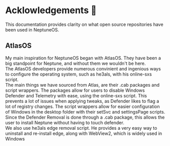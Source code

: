 # Acklowledgements 🤴

This documentation provides clarity on what open source repositories have been used in NeptuneOS.

## AtlasOS

My main inspiration for NeptuneOS began with AtlasOS. They have been a big standpoint for Neptune, and without them we wouldn't be here. <br>
The AtlasOS developers provide numerous convinient and ingenious ways to configure the operating system, such as he3als, with his online-sxs script. <br>
The main things we have sourced from Atlas, are their .cab packages and script wrappers. The packages allow for users to disable Windows Defender and Telemetry with ease, using the online-sxs script. This prevents a lot of issues when applying tweaks, as Defender likes to flag a lot of registry changes. The script wrappers allow for easier configuration of Windows in the desktop folder with their setSvc and settingsPage scripts. <br>
Since the Defender Removal is done through a .cab package, this allows the user to install Neptune without having to touch defender. <br>
We also use he3als edge removal script. He provides a very easy way to uninstall and re-install edge, along with WebView2, which is widely used in Windows <br>
